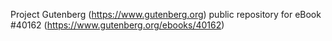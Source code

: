 Project Gutenberg (https://www.gutenberg.org) public repository for eBook #40162 (https://www.gutenberg.org/ebooks/40162)
